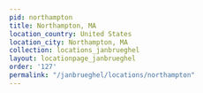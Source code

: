 ```yaml
---
pid: northampton
title: Northampton, MA
location_country: United States
location_city: Northampton, MA
collection: locations_janbrueghel
layout: locationpage_janbrueghel
order: '127'
permalink: "/janbrueghel/locations/northampton"
---
```

